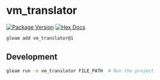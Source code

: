 # vm_translator

[![Package Version](https://img.shields.io/hexpm/v/vm_translator)](https://hex.pm/packages/vm_translator)
[![Hex Docs](https://img.shields.io/badge/hex-docs-ffaff3)](https://hexdocs.pm/vm_translator/)

```sh
gleam add vm_translator@1
```

## Development

```sh
gleam run -m vm_translator FILE_PATH  # Run the project
```
